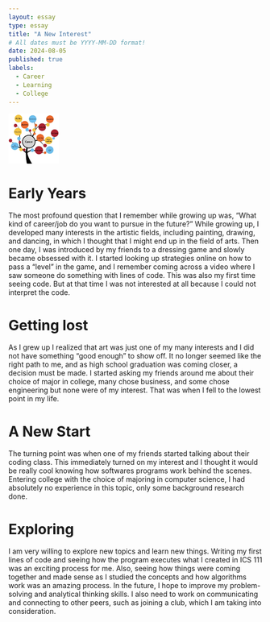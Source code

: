 ```yaml
---
layout: essay
type: essay
title: "A New Interest"
# All dates must be YYYY-MM-DD format!
date: 2024-08-05
published: true
labels:
  - Career
  - Learning
  - College
---
```


<img width="100px" class="rounded float-start pe-4" src="../img/87722C31-77DE-4E5A-BBFB-BEDB28B35B6C_1_201_a.jpeg">

# **Early Years**
The most profound question that I remember while growing up was, “What kind of career/job do you want to pursue in the future?” While growing up, I developed many interests in the artistic fields, including painting, drawing, and dancing, in which I thought that I might end up in the field of arts. Then one day, I was introduced by my friends to a dressing game and slowly became obsessed with it. I started looking up strategies online on how to pass a “level” in the game, and I remember coming across a video where I saw someone do something with lines of code. This was also my first time seeing code. But at that time I was not interested at all because I could not interpret the code.

# **Getting lost**
As I grew up I realized that art was just one of my many interests and I did not have something “good enough” to show off. It no longer seemed like the right path to me, and as high school graduation was coming closer, a decision must be made. I started asking my friends around me about their choice of major in college, many chose business, and some chose engineering but none were of my interest. That was when I fell to the lowest point in my life. 

# **A New Start**
The turning point was when one of my friends started talking about their coding class. This immediately turned on my interest and I thought it would be really cool knowing how softwares programs work behind the scenes. Entering college with the choice of majoring in computer science, I had absolutely no experience in this topic, only some background research done.

# **Exploring**
I am very willing to explore new topics and learn new things. Writing my first lines of code and seeing how the program executes what I created in ICS 111 was an exciting process for me. Also, seeing how things were coming together and made sense as I studied the concepts and how algorithms work was an amazing process. In the future, I hope to improve my problem-solving and analytical thinking skills. I also need to work on communicating and connecting to other peers, such as joining a club, which I am taking into consideration.
